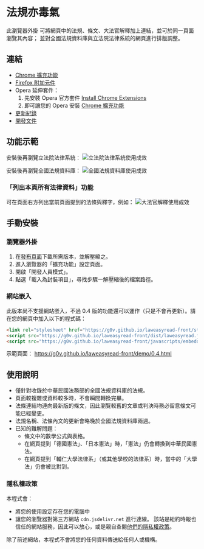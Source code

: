 # 法規亦毒氣

此瀏覽器外掛
可將網頁中的法規、條文、大法官解釋加上連結，並可於同一頁面瀏覽其內容；
並對全國法規資料庫與立法院法律系統的網頁進行排版調整。


## 連結

* [Chrome 擴充功能](https://chrome.google.com/webstore/detail/iedodmlnmhobigohbkalkkjlbmdkjalj)
* [Firefox 附加元件](https://addons.mozilla.org/zh-TW/firefox/addon/laweasyread/)
* Opera 延伸套件：
  1. 先安裝 Opera 官方套件 [Install Chrome Extensions](https://addons.opera.com/en/extensions/details/install-chrome-extensions/)
  2. 即可讓您的 Opera 安裝 [Chrome 擴充功能](https://chrome.google.com/webstore/detail/iedodmlnmhobigohbkalkkjlbmdkjalj)
* [更新紀錄](changelog.md)
* [開發文件](README-dev.md)


## 功能示範

安裝後再瀏覽立法院法律系統：
![立法院法律系統使用成效](https://g0v.github.io/laweasyread-front/images/demo_lis.ly.png)

安裝後再瀏覽全國法規資料庫：
![全國法規資料庫使用成效](https://g0v.github.io/laweasyread-front/images/demo_moj.png)


### 「列出本頁所有法律資料」功能

可在頁面右方列出當前頁面提到的法條與釋字，例如：
![大法官解釋使用成效](https://g0v.github.io/laweasyread-front/images/demo_constitutionalcourt.png)


## 手動安裝

### 瀏覽器外掛

1. 在[發布頁面](https://github.com/g0v/laweasyread-front/tree/gh-pages/dist)下載所需版本，並解壓縮之。
2. 進入瀏覽器的「擴充功能」設定頁面。
3. 開啟「開發人員模式」。
4. 點選「載入為封裝項目」，尋找步驟一解壓縮後的檔案路徑。


### 網站嵌入

此版本尚不支援網站嵌入，不過 0.4 版的功能還可以運作（只是不會再更新）。請在您的網頁中加入以下的程式碼：

```html
<link rel="stylesheet" href="https://g0v.github.io/laweasyread-front/stylesheets/main.css" crossorigin="anonymous">
<script src="https://g0v.github.io/laweasyread-front/dist/laweasyread.js" crossorigin="anonymous"></script>
<script src="https://g0v.github.io/laweasyread-front/javascripts/embedded2.js" crossorigin="anonymous"></script>
```

示範頁面： https://g0v.github.io/laweasyread-front/demo/0.4.html


## 使用說明

* 僅針對收錄於中華民國法務部的全國法規資料庫的法規。
* 頁面較複雜或資料較多時，不會瞬間轉換完畢。
* 法條連結均連向最新版的條文，因此瀏覽較舊的文章或判決時務必留意條文可能已經變更。
* 法規名稱、法條內文的更新會略晚於全國法規資料庫兩週。
* 已知的難解問題：
  * 條文中的數學公式與表格。
  * 在網頁提到「德國憲法」、「日本憲法」時，「憲法」仍會轉換到中華民國憲法。
  * 在網頁提到「輔仁大學法律系」（或其他學校的法律系）時，當中的「大學法」仍會被比對到。


### 隱私權政策

本程式會：
* 將您的使用設定存在您的電腦中
* 讓您的瀏覽器對第三方網站 `cdn.jsdelivr.net` 進行連線。
  該站是紐約時報也信任的網站服務，因此可以放心，或是親自查閱[他們的隱私權政策](https://www.jsdelivr.com/privacy-policy-jsdelivr-net)。

除了前述網站，本程式不會將您的任何資料傳送給任何人或機構。
